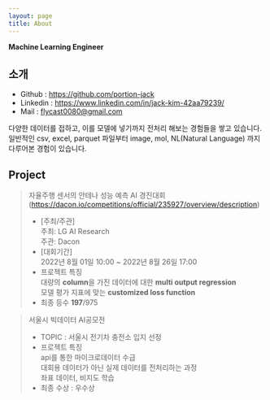 ```yaml
---
layout: page
title: About
---
```


**Machine Learning Engineer**

## 소개
- Github : https://github.com/portion-jack
- Linkedin : https://www.linkedin.com/in/jack-kim-42aa79239/
- Mail : flycast0080@gmail.com

다양한 데이터를 접하고, 이를 모델에 넣기까지 전처리 해보는 경험들을 쌓고 있습니다.
일반적인 csv, excel, parquet 파일부터 image, mol, NL(Natural Language) 까지
다루어본 경험이 있습니다.

## Project
> 자율주행 센서의 안테나 성능 예측 AI 경진대회
(https://dacon.io/competitions/official/235927/overview/description)
> - [주최/주관]<br/>
> 주최: LG AI Research<br/>
> 주관: Dacon<br/>
> - [대회기간]<br/>
> 2022년 8월 01일 10:00 ~ 2022년 8월 26일 17:00
> - 프로젝트 특징<br/>
> 대량의 **column**을 가진 데이터에 대한 **multi output regression**<br/>
> 모델 평가 지표에 맞는 **customized loss function**
> - 최종 등수 **197**/975

> 서울시 빅데이터 AI공모전
> - TOPIC : 서울시 전기차 충전소 입지 선정<br/>
> - 프로젝트 특징<br/>
> api를 통한 마이크로데이터 수급 <br/>
> 대회용 데이터가 아닌 실제 데이터를 전처리하는 과정<br/>
> 좌표 데이터, 비지도 학습
> - 최종 수상 : 우수상


